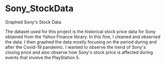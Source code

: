 # Sony_StockData
Graphed Sony's Stock Data

The dataset used for this project is the historical stock price data for Sony obtained from the Yahoo Finance library. In this fine, I cleaned and observed the data. I then graphed the data mostly focusing on the period during and after the Covid-19 pandemic. I wanted to observe the trend of Sony's closing price and also observe how Sony's stock price is affected during events that involve the PlayStation 5.
